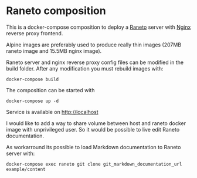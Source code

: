 # Raneto composition

This is a docker-compose composition to deploy a [Raneto](https://github.com/gilbitron/Raneto) server with [Nginx](https://github.com/nginx/nginx) reverse proxy frontend.

Alpine images are preferably used to produce really thin images (207MB raneto image and 15.5MB nginx image). 

Raneto server and nginx reverse proxy config files can be modified in the build folder. After any modification you must rebuild images with:

``` docker-compose build ```

The composition can be started with 

``` docker-compose up -d ```

Service is available on [http://localhost](http://localhost)

I would like to add a way to share volume between host and raneto docker image with unprivileged user. So it would be possible to live edit Raneto documentation.

As workarround its possible to load Markdown documentation to Raneto server with:

```docker-compose exec raneto git clone git_markdown_documentation_url example/content```
